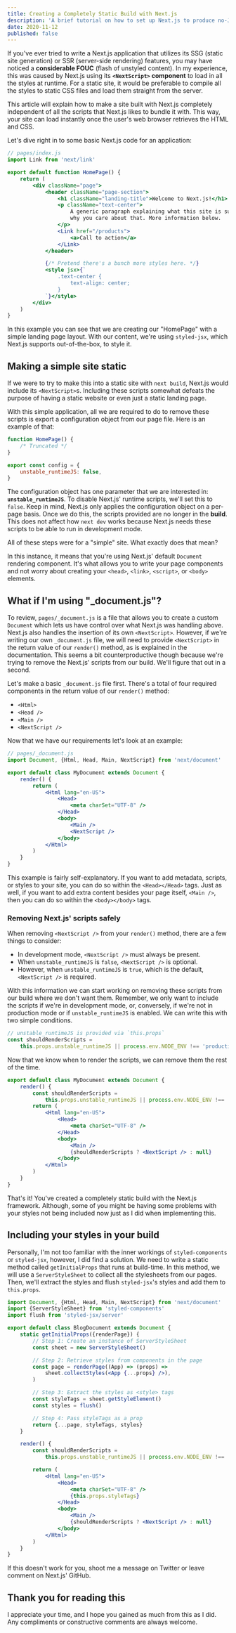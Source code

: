 ```yaml
---
title: Creating a Completely Static Build with Next.js
description: 'A brief tutorial on how to set up Next.js to produce no-JavaScript static builds and end FOUC'
date: 2020-11-12
published: false
---
```


If you've ever tried to write a Next.js application that utilizes its SSG (static site generation) or SSR (server-side rendering) features, you may have noticed a **considerable FOUC** (flash of unstyled content). In my experience, this was caused by Next.js using its **`<NextScript>` component** to load in all the styles at runtime. For a static site, it would be preferable to compile all the styles to static CSS files and load them straight from the server.

This article will explain how to make a site built with Next.js completely independent of all the scripts that Next.js likes to bundle it with. This way, your site can load instantly once the user's web browser retrieves the HTML and CSS.

Let's dive right in to some basic Next.js code for an application:

```jsx
// pages/index.js
import Link from 'next/link'

export default function HomePage() {
	return (
		<div className="page">
			<header className="page-section">
				<h1 className="landing-title">Welcome to Next.js!</h1>
				<p className="text-center">
					A generic paragraph explaining what this site is supposed to be and
					why you care about that. More information below.
				</p>
				<Link href="/products">
					<a>Call to action</a>
				</Link>
			</header>

			{/* Pretend there's a bunch more styles here. */}
			<style jsx>{`
				.text-center {
					text-align: center;
				}
			`}</style>
		</div>
	)
}
```

In this example you can see that we are creating our "HomePage" with a simple landing page layout. With our content, we're using `styled-jsx`, which Next.js supports out-of-the-box, to style it.

## Making a simple site static

If we were to try to make this into a static site with `next build`, Next.js would include its `<NextScript>`s. Including these scripts somewhat defeats the purpose of having a static website or even just a static landing page.

With this simple application, all we are required to do to remove these scripts is export a configuration object from our page file. Here is an example of that:

```jsx
function HomePage() {
	/* Truncated */
}

export const config = {
	unstable_runtimeJS: false,
}
```

The configuration object has one parameter that we are interested in: **`unstable_runtimeJS`**. To disable Next.js' runtime scripts, we'll set this to `false`. Keep in mind, Next.js only applies the configuration object on a per-page basis. Once we do this, the scripts provided are no longer in the **build**. This does not affect how `next dev` works because Next.js needs these scripts to be able to run in development mode.

All of these steps were for a "simple" site. What exactly does that mean?

In this instance, it means that you're using Next.js' default `Document` rendering component. It's what allows you to write your page components and not worry about creating your `<head>`, `<link>`, `<script>`, or `<body>` elements.

## What if I'm using "\_document.js"?

To review, `pages/_document.js` is a file that allows you to create a custom `Document` which lets us have control over what Next.js was handling above. Next.js also handles the insertion of its own `<NextScript>`. However, if we're writing our own `_document.js` file, we will need to provide `<NextScript>` in the return value of our `render()` method, as is explained in the documentation. This seems a bit counterproductive though because we're trying to remove the Next.js' scripts from our build. We'll figure that out in a second.

Let's make a basic `_document.js` file first. There's a total of four required components in the return value of our `render()` method:

- `<Html>`
- `<Head />`
- `<Main />`
- `<NextScript />`

Now that we have our requirements let's look at an example:

```jsx
// pages/_document.js
import Document, {Html, Head, Main, NextScript} from 'next/document'

export default class MyDocument extends Document {
	render() {
		return (
			<Html lang="en-US">
				<Head>
					<meta charSet="UTF-8" />
				</Head>
				<body>
					<Main />
					<NextScript />
				</body>
			</Html>
		)
	}
}
```

This example is fairly self-explanatory. If you want to add metadata, scripts, or styles to your site, you can do so within the `<Head></Head>` tags. Just as well, if you want to add extra content besides your page itself, `<Main />`, then you can do so within the `<body></body>` tags.

### Removing Next.js' scripts safely

When removing `<NextScript />` from your `render()` method, there are a few things to consider:

- In development mode, `<NextScript />` must always be present.
- When `unstable_runtimeJS` is `false`, `<NextScript />` is optional.
- However, when `unstable_runtimeJS` is `true`, which is the default, `<NextScript />` is required.

With this information we can start working on removing these scripts from our build where we don't want them. Remember, we only want to include the scripts if we're in development mode, or, conversely, if we're not in production mode or if `unstable_runtimeJS` is enabled. We can write this with two simple conditions.

```javascript
// unstable_runtimeJS is provided via `this.props`
const shouldRenderScripts =
	this.props.unstable_runtimeJS || process.env.NODE_ENV !== 'production'
```

Now that we know when to render the scripts, we can remove them the rest of the time.

```jsx
export default class MyDocument extends Document {
	render() {
		const shouldRenderScripts =
			this.props.unstable_runtimeJS || process.env.NODE_ENV !== 'production'
		return (
			<Html lang="en-US">
				<Head>
					<meta charSet="UTF-8" />
				</Head>
				<body>
					<Main />
					{shouldRenderScripts ? <NextScript /> : null}
				</body>
			</Html>
		)
	}
}
```

That's it! You've created a completely static build with the Next.js framework. Although, some of you might be having some problems with your styles not being included now just as I did when implementing this.

## Including your styles in your build

Personally, I'm not too familiar with the inner workings of `styled-components` or `styled-jsx`, however, I did find a solution. We need to write a static method called `getInitialProps` that runs at build-time. In this method, we will use a `ServerStyleSheet` to collect all the stylesheets from our pages. Then, we'll extract the styles and flush `styled-jsx`'s styles and add them to `this.props`.

```jsx
import Document, {Html, Head, Main, NextScript} from 'next/document'
import {ServerStyleSheet} from 'styled-components'
import flush from 'styled-jsx/server'

export default class BlogDocument extends Document {
	static getInitialProps({renderPage}) {
		// Step 1: Create an instance of ServerStyleSheet
		const sheet = new ServerStyleSheet()

		// Step 2: Retrieve styles from components in the page
		const page = renderPage((App) => (props) =>
			sheet.collectStyles(<App {...props} />),
		)

		// Step 3: Extract the styles as <style> tags
		const styleTags = sheet.getStyleElement()
		const styles = flush()

		// Step 4: Pass styleTags as a prop
		return {...page, styleTags, styles}
	}

	render() {
		const shouldRenderScripts =
			this.props.unstable_runtimeJS || process.env.NODE_ENV !== 'production'

		return (
			<Html lang="en-US">
				<Head>
					<meta charSet="UTF-8" />
					{this.props.styleTags}
				</Head>
				<body>
					<Main />
					{shouldRenderScripts ? <NextScript /> : null}
				</body>
			</Html>
		)
	}
}
```

If this doesn't work for you, shoot me a message on Twitter or leave comment on Next.js' GitHub.

## Thank you for reading this

I appreciate your time, and I hope you gained as much from this as I did. Any compliments or constructive comments are always welcome.
